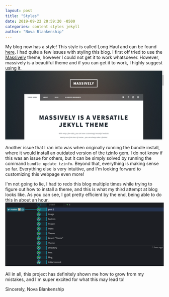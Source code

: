 ```yaml
---
layout: post
title: "Styles"
date: 2019-09-22 20:59:20 -0500
categories: content styles jekyll
author: "Nova Blankenship"
---
```


My blog now has a style!  This style is called Long Haul and can be found [here](https://github.com/brianmaierjr/long-haul).  I had quite a few issues with styling this blog.  I first off tried to use the [Massively](https://github.com/jekyllup/jekyll-theme-massively) theme, however I could not get it to work whatsoever.  However, massively is a beautiful theme and if you can get it to work, I highly suggest using it.
![Massively page example](/assets/img/massively.png)

Another issue that I ran into was when originally running the bundle install, where it would install an outdated version of the tzinfo gem. I do not know if this was an issue for others, but it can be simply solved by running the command `bundle update tzinfo`.  Beyond that, everything is making sense so far.  Everything else is very intuitive, and I'm looking forward to customizing this webpage even more!

I'm not going to lie, I had to redo this blog multiple times while trying to figure out how to install a theme, and this is what my third attempt at blog looks like.  As you can see, I got pretty efficient by the end, being able to do this in about an hour.
![GitKraken showcase](/assets/img/gitkraken.png)

All in all, this project has definitely shown me how to grow from my mistakes, and I'm super excited for what this may lead to!

Sincerely,
Nova Blankenship
